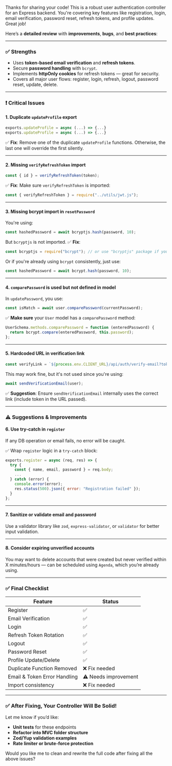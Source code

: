 Thanks for sharing your code! This is a robust user authentication controller for an Express backend. You're covering key features like registration, login, email verification, password reset, refresh tokens, and profile updates. Great job!

Here’s a **detailed review** with **improvements**, **bugs**, and **best practices**:

---

### ✅ **Strengths**

* Uses **token-based email verification** and **refresh tokens**.
* Secure **password handling** with `bcrypt`.
* Implements **httpOnly cookies** for refresh tokens — great for security.
* Covers all major user flows: register, login, refresh, logout, password reset, update, delete.

---

### ❗ **Critical Issues**

#### 1. **Duplicate `updateProfile` export**

```js
exports.updateProfile = async (...) => {...}
exports.updateProfile = async (...) => {...}
```

✅ **Fix**: Remove one of the duplicate `updateProfile` functions. Otherwise, the last one will override the first silently.

---

#### 2. **Missing `verifyRefreshToken` import**

```js
const { id } = verifyRefreshToken(token);
```

✅ **Fix**: Make sure `verifyRefreshToken` is imported:

```js
const { verifyRefreshToken } = require("../utils/jwt.js");
```

---

#### 3. **Missing bcrypt import in `resetPassword`**

You're using:

```js
const hashedPassword = await bcryptjs.hash(password, 10);
```

But `bcryptjs` is not imported.
✅ **Fix**:

```js
const bcryptjs = require("bcrypt"); // or use "bcryptjs" package if you're using that
```

Or if you're already using `bcrypt` consistently, just use:

```js
const hashedPassword = await bcrypt.hash(password, 10);
```

---

#### 4. **`comparePassword` is used but not defined in model**

In `updatePassword`, you use:

```js
const isMatch = await user.comparePassword(currentPassword);
```

✅ **Make sure** your `User` model has a `comparePassword` method:

```js
UserSchema.methods.comparePassword = function (enteredPassword) {
  return bcrypt.compare(enteredPassword, this.password);
};
```

---

#### 5. **Hardcoded URL in verification link**

```js
const verifyLink = `${process.env.CLIENT_URL}/api/auth/verify-email?token=${verificationToken}`;
```

This may work fine, but it's not used since you're using:

```js
await sendVerificationEmail(user);
```

✅ **Suggestion**: Ensure `sendVerificationEmail` internally uses the correct link (include token in the URL passed).

---

### ⚠️ **Suggestions & Improvements**

#### 6. **Use try-catch in `register`**

If any DB operation or email fails, no error will be caught.

✅ Wrap `register` logic in a `try-catch` block:

```js
exports.register = async (req, res) => {
  try {
    const { name, email, password } = req.body;
    ...
  } catch (error) {
    console.error(error);
    res.status(500).json({ error: "Registration failed" });
  }
};
```

---

#### 7. **Sanitize or validate email and password**

Use a validator library like `zod`, `express-validator`, or `validator` for better input validation.

---

#### 8. **Consider expiring unverified accounts**

You may want to delete accounts that were created but never verified within X minutes/hours — can be scheduled using `Agenda`, which you’re already using.

---

### ✅ **Final Checklist**

| Feature                      | Status               |
| ---------------------------- | -------------------- |
| Register                     | ✅                    |
| Email Verification           | ✅                    |
| Login                        | ✅                    |
| Refresh Token Rotation       | ✅                    |
| Logout                       | ✅                    |
| Password Reset               | ✅                    |
| Profile Update/Delete        | ✅                    |
| Duplicate Function Removed   | ❌ Fix needed         |
| Email & Token Error Handling | ⚠️ Needs improvement |
| Import consistency           | ❌ Fix needed         |

---

### ✅ After Fixing, Your Controller Will Be Solid!

Let me know if you’d like:

* **Unit tests** for these endpoints
* **Refactor into MVC folder structure**
* **Zod/Yup validation examples**
* **Rate limiter or brute-force protection**

Would you like me to clean and rewrite the full code after fixing all the above issues?
